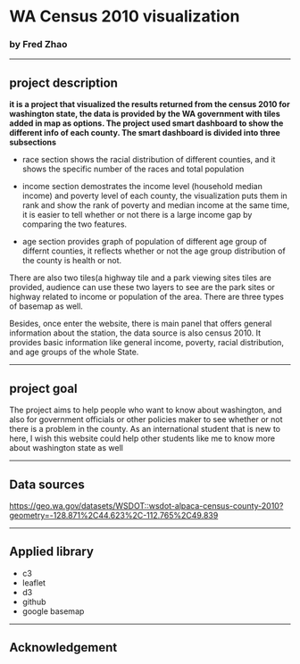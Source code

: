 # **WA Census 2010 visualization**
### by Fred Zhao
-----

## project description
**it is a project that visualized the results returned from the census 2010 for washington state, the data is provided by the WA government with tiles added in map as options. The project used smart dashboard to show the different info of each county. The smart dashboard is divided into three subsections**

- race section shows the racial distribution of different counties, and it shows the specific number of the races and total population

- income section demostrates the income level (household median income) and poverty level of each county, the visualization puts them in rank and show the rank of poverty and median income at the same time, it is easier to tell whether or not there is a large income gap by comparing the two features.

- age section provides graph of population of different age group of differnt counties, it reflects whether or not the age group distribution of the county is health or not.

There are also two tiles(a highway tile and a park viewing sites tiles are provided, audience can use these two layers to see are the park sites or highway related to income or population of the area. There are three types of basemap as well.

Besides, once enter the website, there is main panel that offers general information about the station, the data source is also census 2010. It provides basic information like general income, poverty, racial distribution, and age groups of the whole State.
______

## project goal
The project aims to help people who want to know about washington, and also for government officials or other policies maker to see whether or not there is a problem in the county.
As an international student that is new to here, I wish this website could help other students like me to know more about washington state as well
______
## Data sources
https://geo.wa.gov/datasets/WSDOT::wsdot-alpaca-census-county-2010?geometry=-128.871%2C44.623%2C-112.765%2C49.839

______
## Applied library
- c3
- leaflet
- d3
- github
- google basemap

______

## Acknowledgement
